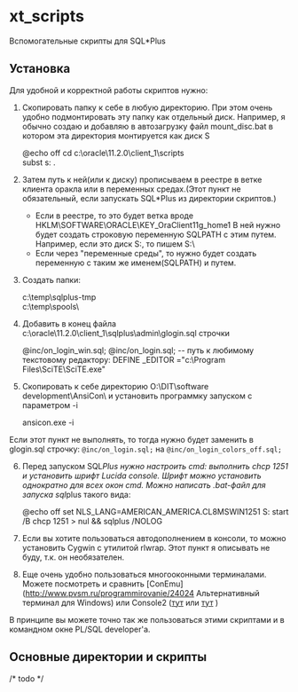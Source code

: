 xt_scripts
=========
Вспомогательные скрипты для SQL*Plus


Установка
----

Для удобной и корректной работы скриптов нужно:

1. Скопировать папку к себе в любую директорию. При этом очень удобно подмонтировать эту папку как отдельный диск. Например, я обычно создаю и добавляю в автозагрузку файл mount_disc.bat в котором эта директория монтируется как диск S

    @echo off
    cd c:\oracle\11.2.0\client_1\scripts\
    subst s: .


2. Затем путь к ней(или к диску) прописываем в реестре в ветке клиента оракла или в переменных средах.(Этот пункт не обязательный, если запускать SQL*Plus из директории скриптов.)
    - Если в реестре, то это будет ветка вроде HKLM\SOFTWARE\ORACLE\KEY_OraClient11g_home1
В ней нужно будет создать строковую переменную SQLPATH с этим путем. Например, если это диск S:, то пишем S:\
    - Если через "переменные среды", то нужно будет создать переменную с таким же именем(SQLPATH) и путем.

3. Создать папки:

    c:\temp\sqlplus-tmp\
    c:\temp\spools\


4. Добавить в конец файла c:\oracle\11.2.0\client_1\sqlplus\admin\glogin.sql строчки

    @inc/on_login_win.sql;
    @inc/on_login.sql;
    -- путь к любимому текстовому редактору:
    DEFINE _EDITOR  ="c:\Program Files\SciTE\SciTE.exe"

5. Скопировать к себе директорию O:\DIT\software development\AnsiCon\ и установить программку запуском с параметром -i

    ansicon.exe -i

Если этот пункт не выполнять, то тогда нужно будет заменить в glogin.sql строчку:
`@inc/on_login.sql;` на `@inc/on_login_colors_off.sql;`


6. Перед запуском SQL*Plus нужно настроить cmd: выполнить chcp 1251 и установить шрифт Lucida console.
Шрифт можно установить однократно для всех окон cmd. Можно написать .bat-файл для запуска sql*plus такого вида:

    @echo off
    set NLS_LANG=AMERICAN_AMERICA.CL8MSWIN1251
    S:
    start /B chcp 1251 > nul && sqlplus /NOLOG

7. Если вы хотите пользоваться автодополнением в консоли, то можно установить Cygwin с утилитой rlwrap. Этот пункт я описывать не буду, т.к. он необязателен. 

8. Еще очень удобно пользоваться многооконными терминалами. Можете посмотреть и сравнить [ConEmu](http://www.pvsm.ru/programmirovanie/24024 Альтернативный терминал для Windows) или Console2 ([тут](http://lifehacker.com/5857540/the-best-terminal-emulator-for-windows) или [тут](http://georgik.sinusgear.com/2012/08/05/console2-semi-transparent-powershell-cmd-or-nodejs/) )

В принципе вы можете точно так же пользоваться этими скриптами и в командном окне PL/SQL developer'a.

Основные директории и скрипты
----

/* todo */
